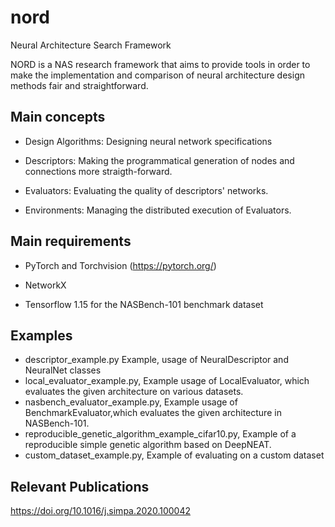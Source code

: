 # nord
Neural Architecture Search Framework


NORD is a NAS research framework that aims to provide tools in order to 
make the implementation and comparison of neural architecture design methods fair and straightforward.

## Main concepts

- Design Algorithms: Designing neural network specifications

- Descriptors: Making the programmatical generation of nodes and connections more straigth-forward.

- Evaluators: Evaluating the quality of descriptors' networks.

- Environments: Managing the distributed execution of Evaluators.

## Main requirements

- PyTorch and Torchvision (https://pytorch.org/)

- NetworkX

- Tensorflow 1.15 for the NASBench-101 benchmark dataset


## Examples

- descriptor_example.py Example, usage of NeuralDescriptor and NeuralNet classes
- local_evaluator_example.py, Example usage of LocalEvaluator, which evaluates the given architecture on various datasets.
- nasbench_evaluator_example.py, Example usage of BenchmarkEvaluator,which evaluates the given architecture in NASBench-101.
- reproducible_genetic_algorithm_example_cifar10.py, Example of a reproducible simple genetic algorithm based on DeepNEAT.
- custom_dataset_example.py, Example of evaluating on a custom dataset

## Relevant Publications
https://doi.org/10.1016/j.simpa.2020.100042
